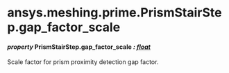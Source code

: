 <a id="ansys-meshing-prime-prismstairstep-gap-factor-scale"></a>

# ansys.meshing.prime.PrismStairStep.gap_factor_scale

<a id="ansys.meshing.prime.PrismStairStep.gap_factor_scale"></a>

#### *property* PrismStairStep.gap_factor_scale *: [float](https://docs.python.org/3.11/library/functions.html#float)*

Scale factor for prism proximity detection gap factor.

<!-- !! processed by numpydoc !! -->
